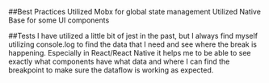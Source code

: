 ##Best Practices
Utilized Mobx for global state management
Utilized Native Base for some UI components

##Tests
I have utilized a little bit of jest in the past, but I always find myself utilizing console.log to find the data that I need and see where the break is happening. Especially in React/React Native it helps me to be able to see exactly what components have what data and where I can find the breakpoint to make sure the dataflow is working as expected.

